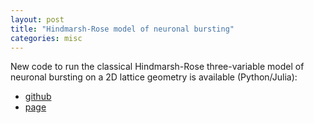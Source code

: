 ```yaml
---
layout: post
title: "Hindmarsh-Rose model of neuronal bursting"
categories: misc
---
```


New code to run the classical Hindmarsh-Rose three-variable model of neuronal bursting on a 2D lattice geometry is available (Python/Julia): 
- [github](https://github.com/Frederic-vW/hindmarsh-rose-2d)
- [page](https://frederic-vw.github.io/hindmarsh-rose-2d/)
